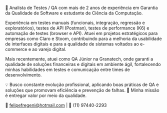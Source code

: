 🎯 Analista de Testes / QA com mais de 2 anos de experiência em Garantia da Qualidade de Software e estudante de Ciência da Computação.


Experiência em testes manuais (funcionais, integração, regressão e exploratórios), testes de API (Postman), testes de performance (K6) e automação de testes (browser e API). Atuei em projetos estratégicos para empresas como Claro e Stoom, contribuindo para a melhoria da usabilidade de interfaces digitais e para a qualidade de sistemas voltados ao e-commerce e ao varejo digital.

Mais recentemente, atuei como QA Júnior na Granatech, onde garanti a qualidade de soluções financeiras e digitais em ambiente ágil, fortalecendo minhas habilidades em testes e comunicação entre times de desenvolvimento.

💡 Busco constante evolução profissional, aplicando boas práticas de QA e soluções que promovam eficiência e prevenção de falhas.
🚀 Minha missão é entregar valor por meio da qualidade.

📩 felipefregeni@hotmail.com | 📱 (11) 97440-2293
